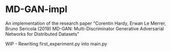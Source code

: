 # MD-GAN-impl

An implementation of the research paper "Corentin Hardy, Erwan Le Merrer, Bruno Sericola (2019) MD-GAN: Multi-Discriminator Generative Adversarial Networks for Distributed Datasets"

WIP - Rewriting first_experiment.py into main.py
